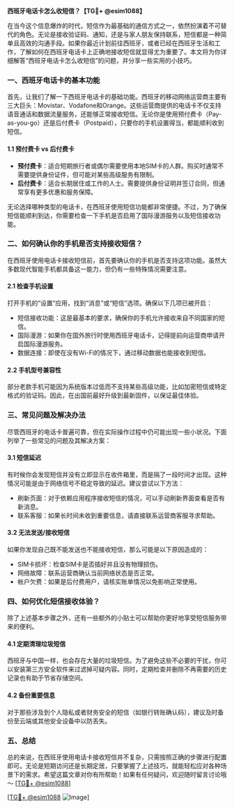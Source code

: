 **西班牙电话卡怎么收短信？【TG💪+ @esim1088】**

在当今这个信息爆炸的时代，短信作为最基础的通信方式之一，依然扮演着不可替代的角色。无论是接收验证码、通知，还是与家人朋友保持联系，短信都是一种简单且高效的沟通手段。如果你最近计划前往西班牙，或者已经在西班牙生活和工作，了解如何在西班牙电话卡上正确地接收短信就显得尤为重要了。本文将为你详细解答“西班牙电话卡怎么收短信”的问题，并分享一些实用的小技巧。

### 一、西班牙电话卡的基本功能

首先，让我们了解一下西班牙电话卡的基础功能。西班牙的移动网络运营商主要有三大巨头：Movistar、Vodafone和Orange。这些运营商提供的电话卡不仅支持语音通话和数据流量服务，还能够正常接收短信。无论你是使用预付费卡（Pay-as-you-go）还是后付费卡（Postpaid），只要你的手机设置得当，都能顺利收到短信。

#### 1.1 预付费卡 vs 后付费卡
- **预付费卡**：适合短期旅行者或偶尔需要使用本地SIM卡的人群。购买时通常不需要提供身份证件，但可能对某些高级服务有限制。
- **后付费卡**：适合长期居住或工作的人士。需要提供身份证明并签订合同，但通常享有更多优惠和服务保障。

无论选择哪种类型的电话卡，在西班牙使用短信功能都非常便捷。不过，为了确保短信能顺利到达，你需要检查一下手机是否启用了国际漫游服务以及短信接收功能。

### 二、如何确认你的手机是否支持接收短信？

在西班牙使用电话卡接收短信前，首先要确认你的手机是否支持这项功能。虽然大多数现代智能手机都具备这一能力，但仍有一些特殊情况需要注意。

#### 2.1 检查手机设置
打开手机的“设置”应用，找到“消息”或“短信”选项。确保以下几项已被开启：
- 短信接收功能：这是最基本的要求，确保你的手机允许接收来自不同国家的短信。
- 国际漫游：如果你在国外旅行时使用西班牙电话卡，记得提前向运营商申请开启国际漫游服务。
- 数据连接：即使在没有Wi-Fi的情况下，通过移动数据也能接收到短信。

#### 2.2 手机型号兼容性
部分老款手机可能因为系统版本过低而不支持某些高级功能，比如加密短信或特定格式的验证码。因此，在出国前最好升级到最新固件，以保证最佳体验。

### 三、常见问题及解决办法

尽管西班牙的电话卡普遍可靠，但在实际操作过程中仍可能出现一些小状况。下面列举了一些常见的问题及其解决方案：

#### 3.1 短信延迟
有时候你会发现短信并没有立即显示在收件箱里，而是隔了一段时间才出现。这种情况可能是由于网络信号不稳定导致的延迟。建议尝试以下方法：
- 刷新页面：对于依赖应用程序接收短信的情况，可以手动刷新界面查看是否有新消息。
- 联系客服：如果长时间未收到重要信息，请直接联系运营商客服寻求帮助。

#### 3.2 无法发送/接收短信
如果你发现自己既不能发送也不能接收短信，那么可能是以下原因造成的：
- SIM卡损坏：检查SIM卡是否插好并且没有物理损伤。
- 网络故障：联系运营商确认当前网络状态是否正常。
- 帐户欠费：如果是后付费用户，请核实账单情况以免影响正常使用。

### 四、如何优化短信接收体验？

除了上述基本步骤之外，还有一些额外的小贴士可以帮助你更好地享受短信服务带来的便利。

#### 4.1 定期清理垃圾短信
西班牙与中国一样，也会存在大量的垃圾短信。为了避免这些不必要的干扰，你可以安装第三方安全软件来过滤掉可疑内容。同时，定期检查并删除不再需要的历史记录也有助于节省存储空间。

#### 4.2 备份重要信息
对于那些涉及到个人隐私或者财务安全的短信（如银行转账确认码），建议及时备份至云端或其他安全设备中以防丢失。

### 五、总结

总的来说，在西班牙使用电话卡接收短信并不复杂，只需按照正确的步骤进行配置即可。无论是短期访问还是长期定居，只要掌握了上述技巧，就能轻松应对各种场景下的需求。希望这篇文章对你有所帮助！如果有任何疑问，欢迎随时留言讨论哦～ [[TG💪+ @esim1088](https://t.me/s/esim1088)]

[[TG💪+ @esim1088](https://t.me/s/esim1088) ![Image](https://i.postimg.cc/4NQfJmqS/Snipaste-2025-05-13-00-14-12.png)]
